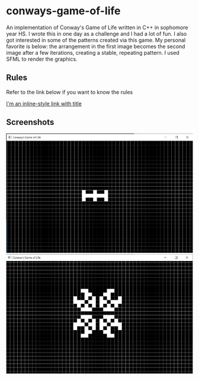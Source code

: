 # conways-game-of-life

 An implementation of Conway's Game of Life written in C++ in sophomore year HS. I wrote this in one day as a challenge and I had a lot of fun. I also got interested in some of the patterns created via this game. My personal favorite is below: the arrangement in the first image becomes the second image after a few iterations, creating a stable, repeating pattern. I used SFML to render the graphics.


## Rules

Refer to the link below if you want to know the rules

[I'm an inline-style link with title](https://en.wikipedia.org/wiki/Conway%27s_Game_of_Life "Wikipedia Page")

## Screenshots

![Alt text](screenshots/before.PNG?raw=true "Before")
![Alt text](screenshots/after.PNG?raw=true "After")
